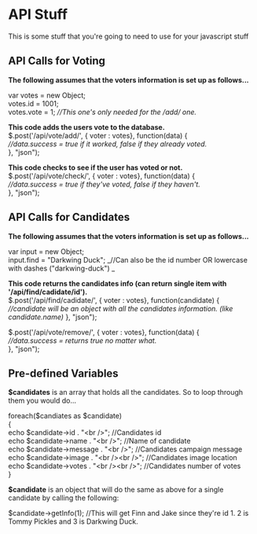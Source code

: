 # API Stuff #
  
This is some stuff that you're going to need to use for your javascript stuff


## API Calls for Voting ##
  
__The following assumes that the voters information is set up as follows...__  

var votes  = new Object;  
votes.id   = 1001;  
votes.vote = 1; _//This one's only needed for the /add/ one._  
  
  
__This code adds the users vote to the database.__  
$.post('/api/vote/add/', { voter : votes}, function(data) {  
	_//data.success = true if it worked, false if they already voted._  
}, "json");  
      
__This code checks to see if the user has voted or not.__  
$.post('/api/vote/check/', { voter : votes}, function(data) {  
	_//data.success = true if they've voted, false if they haven't._  
}, "json");  

## API Calls for Candidates ##

__The following assumes that the voters information is set up as follows...__  

var input  = new Object;  
input.find   = "Darkwing Duck"; _//Can also be the id number OR lowercase with dashes ("darkwing-duck") _
    
__This code returns the candidates info (can return single item with '/api/find/cadidate/id').__  
$.post('/api/find/cadidate/', { voter : votes}, function(candidate) {  
  _//candidate will be an object with all the candidates information. (like candidate.name)_ 
}, "json");




$.post('/api/vote/remove/', { voter : votes}, function(data) {  
  _//data.success = returns true no matter what._  
}, "json");


## Pre-defined Variables ##
  
__$candidates__ is an array that holds all the candidates. So to loop through them you would do...  
  
  foreach($candiates as $candidate)  
  {  
  	echo $candidate->id . "&lt;br /&gt;";                 //Candidates id  
  	echo $candidate->name . "&lt;br /&gt;";               //Name of candidate  
  	echo $candidate->message . "&lt;br /&gt;";            //Candidates campaign message  
  	echo $candidate->image . "&lt;br /&gt;&lt;br /&gt;";  //Candidates image location  
  	echo $candidate->votes . "&lt;br /&gt;&lt;br /&gt;";  //Candidates number of votes  
  }  
   
__$candidate__ is an object that will do the same as above for a single candidate by calling the following:  
  
  $candidate->getInfo(1); //This will get Finn and Jake since they're id 1. 2 is Tommy Pickles and 3 is Darkwing Duck.  
